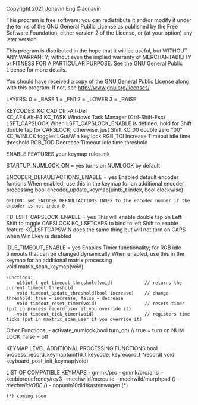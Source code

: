 Copyright 2021 Jonavin Eng @Jonavin

This program is free software: you can redistribute it and/or modify
it under the terms of the GNU General Public License as published by
the Free Software Foundation, either version 2 of the License, or
(at your option) any later version.

This program is distributed in the hope that it will be useful,
but WITHOUT ANY WARRANTY; without even the implied warranty of
MERCHANTABILITY or FITNESS FOR A PARTICULAR PURPOSE.  See the
GNU General Public License for more details.

You should have received a copy of the GNU General Public License
along with this program.  If not, see <http://www.gnu.org/licenses/>.

LAYERS:
    0 = _BASE
    1 = _FN1
    2 = _LOWER
    3 = _RAISE

KEYCODES:
    KC_CAD          Ctrl-Alt-Del	  
    KC_AF4	        Alt-F4
    KC_TASK	        Windows Task Manager (Ctrl-Shift-Esc) 
    LSFT_CAPSLOCK   When LSFT_CAPSLOCK_ENABLE is defined, hold for Shift double tap for CAPSLOCK; otherwise, just Shift
    KC_00           double zero "00"
    KC_WINLCK       toggles LGui/Win key lock
    RGB_TOI         Increase Timeout idle time threshold
    RGB_TOD         Decrease Timeout idle time threshold

ENABLE FEATURES your keymap rules.mk

STARTUP_NUMLOCK_ON = yes
    turns on NUMLOCK by default

ENCODER_DEFAULTACTIONS_ENABLE = yes
    Enabled default encoder funtions
    When enabled, use this in the keymap for an additional encoder processing 
        bool encoder_update_keymap(uint8_t index, bool clockwise)
  
    OPTION: set ENCODER_DEFAULTACTIONS_INDEX to the encoder number if the encoder is not index 0
  
TD_LSFT_CAPSLOCK_ENABLE = yes
    This will enable double tap on Left Shift to toggle CAPSLOCK
        KC_LSFTCAPS to bind to left Shift to enable feature
        KC_LSFTCAPSWIN does the same thing but will not turn on CAPS when Win Lkey is disabled

IDLE_TIMEOUT_ENABLE = yes
    Enables Timer functionality; for RGB idle timeouts that can be changed dynamically
    When enabled, use this in the keymap for an additional matrix processing     
        void matrix_scan_keymap(void)
    
    Functions:
        u16int_t get_timeout_threshold(void)            // returns the current timeout threshold
        void timeout_update_threshold(bool increase)    // change threshold: true = increase, false = decrease     
        void timeout_reset_timer(void)                  // resets timer (put in process_record_user if you override it)
        void timeout_tick_timer(void)                   // registers time ticks (put in maxtrix_scan_user if you override it)

Other Functions:
    - activate_numlock(bool turn_on)                    // true = turn on NUM LOCK, false = off 

KEYMAP LEVEL ADDITIONAL PROCESSING FUNCTIONS
    bool process_record_keymap(uint16_t keycode, keyrecord_t *record)
    void keyboard_post_init_keymap(void)

LIST OF COMPATIBLE KEYMAPS
    - gmmk/pro
    - gmmk/pro/ansi
    - keebio/quefrency/rev3
    - mechwild/mercutio
    - mechwild/murphpad (*)
    - mechwild/OBE (*)
    - nopunin10did/kastenwagen (*)

    (*) coming soon
